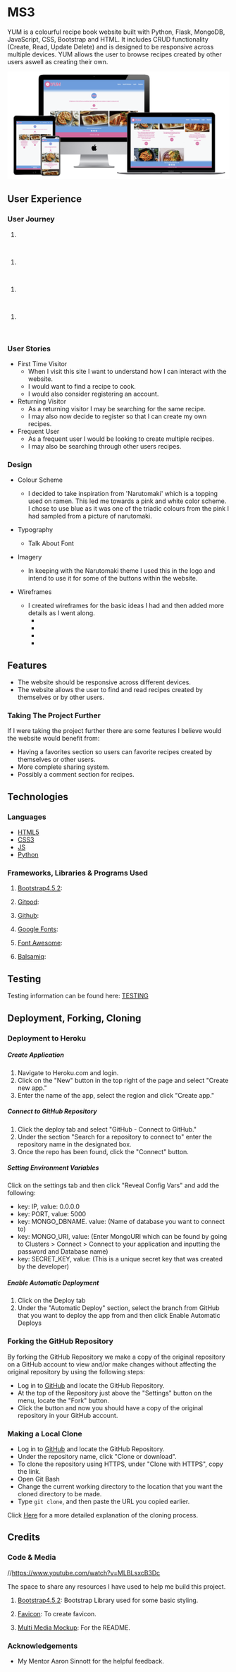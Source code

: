 # MS3

YUM is a colourful recipe book website built with Python, Flask, MongoDB, JavaScript, CSS, Bootstrap and HTML. It includes CRUD functionality (Create, Read, Update Delete) and is designed to be responsive across multiple devices. YUM allows the user to browse recipes created by other users aswell as creating their own.

![Multi-Device MockUp](documentation/images/multi_device_mockup.png)

## User Experience

### User Journey

1. 

![]()

1. 

![]()

1. 

![]()

1. 

![]()

### User Stories

- First Time Visitor
    - When I visit this site I want to understand how I can interact with the website.
    - I would want to find a recipe to cook.
    - I would also consider registering an account.
- Returning Visitor
    - As a returning visitor I may be searching for the same recipe.
    - I may also now decide to register so that I can create my own recipes.
- Frequent User
    - As a frequent user I would be looking to create multiple recipes.
    - I may also be searching through other users recipes.

### Design

- Colour Scheme
    - I decided to take inspiration from 'Narutomaki' which is a topping used on ramen. This led me towards a pink and white color scheme. I chose to use blue as it was one of the triadic colours from the pink I had sampled from a picture of narutomaki.
- Typography
    - Talk About Font
- Imagery
    - In keeping with the Narutomaki theme I used this in the logo and intend to use it for some of the buttons within the website.

- Wireframes
    - I created wireframes for the basic ideas I had and then added more details as I went along.
        - []()
        - []()
        - []()
        - []()

## Features

- The website should be responsive across different devices.
- The website allows the user to find and read recipes created by themselves or by other users.

### Taking The Project Further

If I were taking the project further there are some features I believe would the website would benefit from:
- Having a favorites section so users can favorite recipes created by themselves or other users.
- More complete sharing system.
- Possibly a comment section for recipes.

## Technologies

### Languages

- [HTML5]()
- [CSS3]()
- [JS]()
- [Python]()

### Frameworks, Libraries & Programs Used

1. [Bootstrap4.5.2](https://getbootstrap.com/):

1. [Gitpod](https://www.gitpod.io/):

1. [Github](https://github.com/):

1. [Google Fonts](https://fonts.google.com/?query=Oswa):

1. [Font Awesome](https://fontawesome.com/):

1. [Balsamiq](https://balsamiq.com/):


## Testing 
Testing information can be found here: [TESTING](TESTING.md)

## Deployment, Forking, Cloning

### Deployment to Heroku

##### Create Application

1. Navigate to Heroku.com and login.
1. Click on the "New" button in the top right of the page and select "Create new app."
1. Enter the name of the app, select the region and click "Create app."

##### Connect to GitHub Repository

1. Click the deploy tab and select "GitHub - Connect to GitHub."
1. Under the section "Search for a repository to connect to" enter the repository name in the designated box.
1. Once the repo has been found, click the "Connect" button.

##### Setting Environment Variables

Click on the settings tab and then click "Reveal Config Vars" and add the following:
- key: IP, value: 0.0.0.0
- key: PORT, value: 5000
- key: MONGO_DBNAME. value: (Name of database you want to connect to)
- key: MONGO_URI, value: (Enter MongoURI which can be found by going to Clusters > Connect > Connect to your application and inputting the password and Database name)
- key: SECRET_KEY, value: (This is a unique secret key that was created by the developer)

##### Enable Automatic Deployment

1. Click on the Deploy tab
1. Under the "Automatic Deploy" section, select the branch from GitHub that you want to deploy the app from and then click Enable Automatic Deploys

### Forking the GitHub Repository

By forking the GitHub Repository we make a copy of the original repository on a GitHub account to view and/or make changes without affecting the original repository by using the following steps:

- Log in to [GitHub](https://github.com/) and locate the GitHub Repository.
- At the top of the Repository just above the "Settings" button on the menu, locate the "Fork" button.
- Click the button and now you should have a copy of the original repository in your GitHub account.

### Making a Local Clone

- Log in to [GitHub](https://github.com/) and locate the GitHub Repository.
- Under the repository name, click "Clone or download".
- To clone the repository using HTTPS, under "Clone with HTTPS", copy the link.
- Open Git Bash
- Change the current working directory to the location that you want the cloned directory to be made.
- Type `git clone`, and then paste the URL you copied earlier.

Click [Here](https://help.github.com/en/github/creating-cloning-and-archiving-repositories/cloning-a-repository#cloning-a-repository-to-github-desktop) for a more detailed explanation of the cloning process.


## Credits

### Code & Media

//https://www.youtube.com/watch?v=MLBLsxcB3Dc

The space to share any resources I have used to help me build this project.

1. [Bootstrap4.5.2](https://getbootstrap.com/): Bootstrap Library used for some basic styling.

1. [Favicon](https://www.favicon.cc/?): To create favicon.

1. [Multi Media Mockup](https://techsini.com/multi-mockup/): For the README.

### Acknowledgements

- My Mentor Aaron Sinnott for the helpful feedback.